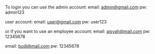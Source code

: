 To login you can use the admin account:
email: admin@gmail.com
pw: admin123

user account:
email: user@gmail.com
pw: user123

or if you want to use an employee account:
email: aisyah@mail.com
pw: 12345678

email: budi@mail.com
pw: 12345678


